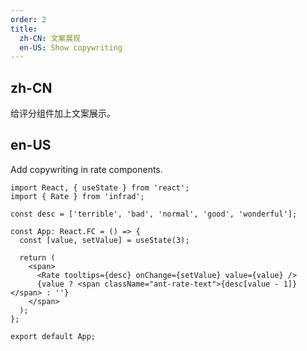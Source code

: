 ```yaml
---
order: 2
title:
  zh-CN: 文案展现
  en-US: Show copywriting
---
```


## zh-CN

给评分组件加上文案展示。

## en-US

Add copywriting in rate components.

```tsx
import React, { useState } from 'react';
import { Rate } from 'infrad';

const desc = ['terrible', 'bad', 'normal', 'good', 'wonderful'];

const App: React.FC = () => {
  const [value, setValue] = useState(3);

  return (
    <span>
      <Rate tooltips={desc} onChange={setValue} value={value} />
      {value ? <span className="ant-rate-text">{desc[value - 1]}</span> : ''}
    </span>
  );
};

export default App;
```
